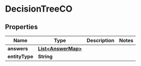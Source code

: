 
# DecisionTreeCO

## Properties
Name | Type | Description | Notes
------------ | ------------- | ------------- | -------------
**answers** | [**List&lt;AnswerMap&gt;**](AnswerMap.md) |  | 
**entityType** | **String** |  | 



